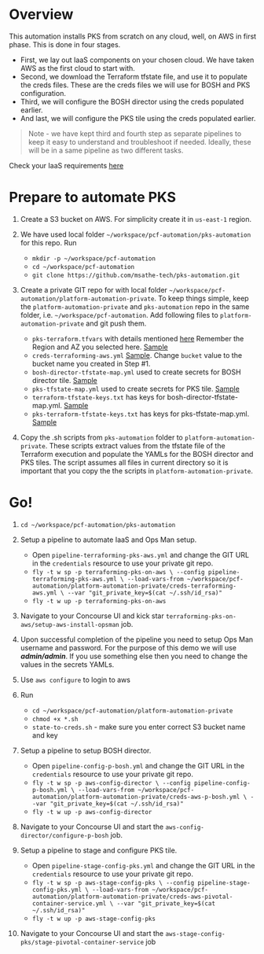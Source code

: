 # Overview
This automation installs PKS from scratch on any cloud, well, on AWS in first phase.
This is done in four stages.

* First, we lay out IaaS components on your chosen cloud. We have taken AWS as the first cloud to start with.
* Second, we download the Terraform tfstate file, and use it to populate the creds files.
These are the creds files we will use for BOSH and PKS configuration.
* Third, we will configure the BOSH director using the creds populated earlier.
* And last, we will configure the PKS tile using the creds populated earlier.

>Note - we have kept third and fourth step as separate pipelines to keep it easy to understand and troubleshoot if needed. Ideally, these will be in a same pipeline as two different tasks.

Check your IaaS requirements [here](https://docs.pivotal.io/runtimes/pks/1-3/aws-requirements.html)

# Prepare to automate PKS
1. Create a S3 bucket on AWS. For simplicity create it in `us-east-1` region.

2. We have used local folder `~/workspace/pcf-automation/pks-automation` for this repo. Run
    * `mkdir -p ~/workspace/pcf-automation`
    * `cd ~/workspace/pcf-automation`
    * `git clone https://github.com/msathe-tech/pks-automation.git`

3. Create a private GIT repo for with local folder `~/workspace/pcf-automation/platform-automation-private`.
To keep things simple, keep the `platform-automation-private` and `pks-automation` repo in the same folder, i.e. `~/workspace/pcf-automation`. Add following files to `platform-automation-private` and git push them.
    * `pks-terraform.tfvars` with details mentioned [here](https://docs.pivotal.io/pivotalcf/2-4/om/aws/prepare-env-terraform.html#download) Remember the Region and AZ you selected here. [Sample](https://github.com/msathe-tech/pks-automation/blob/master/credentials/pks-terraform.tfvars)
    * `creds-terraforming-aws.yml` [Sample](https://github.com/msathe-tech/pks-automation/blob/master/credentials/creds-terraforming-aws.yml). Change `bucket` value to the bucket name you created in Step #1.
    * `bosh-director-tfstate-map.yml` used to create secrets for BOSH director tile. [Sample](https://github.com/msathe-tech/pks-automation/blob/master/credentials/bosh-director-tfstate-map.yml)
    * `pks-tfstate-map.yml` used to create secrets for PKS tile. [Sample](https://github.com/msathe-tech/pks-automation/blob/master/credentials/pks-tfstate-map.yml)
    * `terraform-tfstate-keys.txt` has keys for bosh-director-tfstate-map.yml. [Sample](https://github.com/msathe-tech/pks-automation/blob/master/credentials/terraform-tfstate-keys.txt)
    * `pks-terraform-tfstate-keys.txt` has keys for pks-tfstate-map.yml. [Sample](https://github.com/msathe-tech/pks-automation/blob/master/credentials/pks-terraform-tfstate-keys.txt)

4. Copy the .sh scripts from `pks-automation` folder to `platform-automation-private`. These scripts extract values from the tfstate file of the Terraform execution and populate the YAMLs for the BOSH director and PKS tiles. The script assumes all files in current directory so it is important that you copy the the scripts in `platform-automation-private`.

# Go!

1. `cd ~/workspace/pcf-automation/pks-automation`

2. Setup a pipeline to automate IaaS and Ops Man setup.
    * Open `pipeline-terraforming-pks-aws.yml` and change the GIT URL in the `credentials` resource to use your private git repo.
    * `fly -t w sp -p terraforming-pks-on-aws \
    --config pipeline-terraforming-pks-aws.yml \
    --load-vars-from ~/workspace/pcf-automation/platform-automation-private/creds-terraforming-aws.yml \
    --var "git_private_key=$(cat ~/.ssh/id_rsa)"`
    * `fly -t w up -p terraforming-pks-on-aws`

3. Navigate to your Concourse UI and kick star `terraforming-pks-on-aws/setup-aws-install-opsman` job.

4. Upon successful completion of the pipeline you need to setup Ops Man username and password. For the purpose of this demo we will use __*admin/admin*__. If you use something else then you need to change the values in the secrets YAMLs.

5. Use `aws configure` to login to aws

6. Run
    * `cd ~/workspace/pcf-automation/platform-automation-private`
    * `chmod +x *.sh`
    * `state-to-creds.sh` - make sure you enter correct S3 bucket name and key

7. Setup a pipeline to setup BOSH director.
    * Open `pipeline-config-p-bosh.yml` and change the GIT URL in the `credentials` resource to use your private git repo.
    * `fly -t w sp -p aws-config-director \
    --config pipeline-config-p-bosh.yml \
    --load-vars-from ~/workspace/pcf-automation/platform-automation-private/creds-aws-p-bosh.yml \
    --var "git_private_key=$(cat ~/.ssh/id_rsa)"`
    * `fly -t w up -p aws-config-director`

8. Navigate to your Concourse UI and start the `aws-config-director/configure-p-bosh` job.

9. Setup a pipeline to stage and configure PKS tile.
    * Open `pipeline-stage-config-pks.yml` and change the GIT URL in the `credentials` resource to use your private git repo.
    * `fly -t w sp -p aws-stage-config-pks \
    --config pipeline-stage-config-pks.yml \
    --load-vars-from ~/workspace/pcf-automation/platform-automation-private/creds-aws-pivotal-container-service.yml \
    --var "git_private_key=$(cat ~/.ssh/id_rsa)"`
    * `fly -t w up -p aws-stage-config-pks`

10. Navigate to your Concourse UI and start the `aws-stage-config-pks/stage-pivotal-container-service` job
